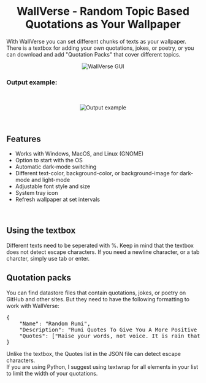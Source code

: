 <div align="center">
    <h1>WallVerse - Random Topic Based Quotations as Your Wallpaper</h1>
</div>
With WallVerse you can set different chunks of texts as your wallpaper. There is a textbox for adding your own quotations, jokes, or poetry, or you can download and add "Quotation Packs" that cover different topics.
<div align="center" width="450">
    
![WallVerse GUI](https://github.com/aref-dev/testing/assets/69017077/877dd42e-bb2e-4347-8951-709bd0d96085)
    
</div>

<!-- PyPI -->



### Output example:
</br>
<div align="center">
    
![Output example](https://github.com/aref-dev/testing/assets/69017077/e1b95420-f231-4ed0-8d19-0d619d1d470d)

</div>
</br>

## Features
- Works with Windows, MacOS, and Linux (GNOME)
- Option to start with the OS
- Automatic dark-mode switching
- Different text-color, background-color, or background-image for dark-mode and light-mode
- Adjustable font style and size
- System tray icon
- Refresh wallpaper at set intervals
</br>

## Using the textbox
Different texts need to be seperated with %. Keep in mind that the textbox does not detect escape characters. If you need a newline character, or a tab charcter, simply use tab or enter.
</br>

## Quotation packs
You can find datastore files that contain quotations, jokes, or poetry on GitHub and other sites. But they need to have the following formatting to work with WallVerse:
<pre>
{
    "Name": "Random Rumi", 
    "Description": "Rumi Quotes To Give You A More Positive Outlook On Life",
    "Quotes": ["Raise your words, not voice. It is rain that grows flowers, not thunder.", "The wound is the place where the Light enters you."]
}
</pre>
Unlike the textbox, the Quotes list in the JSON file can detect escape characters.
</br>
If you are using Python, I suggest using textwrap for all elements in your list to limit the width of your quotations.
</br></br></br></br>
